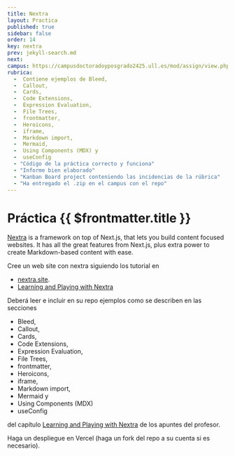 ```yaml
---
title: Nextra
layout: Practica
published: true
sidebar: false
order: 14
key: nextra
prev: jekyll-search.md
next: 
campus: https://campusdoctoradoyposgrado2425.ull.es/mod/assign/view.php?id=29486
rubrica:
  -  Contiene ejemplos de Bleed, 
  -  Callout, 
  -  Cards, 
  -  Code Extensions, 
  -  Expression Evaluation, 
  -  File Trees, 
  -  frontmatter, 
  -  Heroicons, 
  -  iframe, 
  -  Markdown import, 
  -  Mermaid, 
  -  Using Components (MDX) y 
  -  useConfig
  - "Código de la práctica correcto y funciona"
  - "Informe bien elaborado"
  - "Kanban Board project conteniendo las incidencias de la rúbrica"
  - "Ha entregado el .zip en el campus con el repo"
---
```


# Práctica {{ $frontmatter.title }}

[Nextra](https://nextra.site/docs) is a framework on top of Next.js, that lets you build content focused websites. It has all the great features from Next.js, plus extra power to create Markdown-based content with ease.

Cree un web site con nextra siguiendo los tutorial en 

- <a href="https://nextra.site/docs" target="_blank">nextra.site</a>. 
- <a href="https://ull-pl.vercel.app/nextra-playground" target="_blank">Learning and Playing with Nextra</a>

Deberá leer e incluir en su repo ejemplos como se describen en las secciones 
- Bleed, 
- Callout, 
- Cards, 
- Code Extensions, 
- Expression Evaluation, 
- File Trees, 
- frontmatter, 
- Heroicons, 
- iframe,
- Markdown import, 
- Mermaid y 
- Using Components  (MDX)
- useConfig

del capítulo <a href="https://ull-pl.vercel.app/nextra-playground" target="_blank">Learning and Playing with Nextra</a>
de los apuntes del profesor.

Haga un despliegue en Vercel (haga un fork del repo a su cuenta si es necesario).

<Rubrica :items="$frontmatter.rubrica" />

